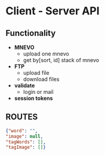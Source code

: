 # Client - Server API

## Functionality
- **MNEVO**
  - upload one mnevo
  - get by[sort, id] stack of mnevo
- **FTP**
  - upload file
  - download files
- **validate**
  - login or mail
- **session tokens**

## ROUTES
```json
{"word": "",
"image": null,
"tagWords": [],
"tagImage": []}
```